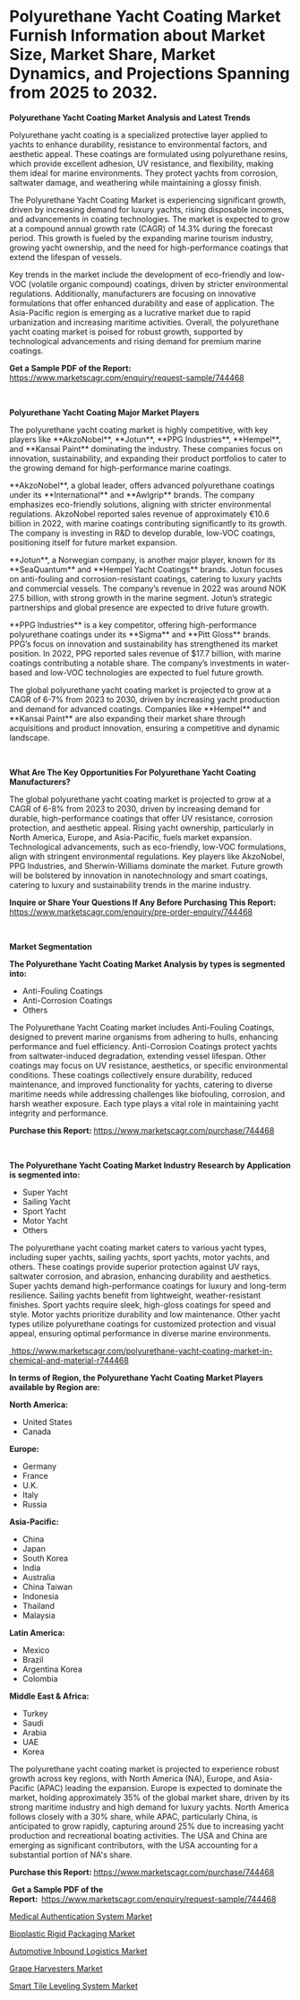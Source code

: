 <p><h1>Polyurethane Yacht Coating Market Furnish Information about Market Size, Market Share, Market Dynamics, and Projections Spanning from 2025 to 2032.</h1></p><p><strong>Polyurethane Yacht Coating Market Analysis and Latest Trends</strong></p>
<p><p>Polyurethane yacht coating is a specialized protective layer applied to yachts to enhance durability, resistance to environmental factors, and aesthetic appeal. These coatings are formulated using polyurethane resins, which provide excellent adhesion, UV resistance, and flexibility, making them ideal for marine environments. They protect yachts from corrosion, saltwater damage, and weathering while maintaining a glossy finish.</p><p>The Polyurethane Yacht Coating Market is experiencing significant growth, driven by increasing demand for luxury yachts, rising disposable incomes, and advancements in coating technologies. The market is expected to grow at a compound annual growth rate (CAGR) of 14.3% during the forecast period. This growth is fueled by the expanding marine tourism industry, growing yacht ownership, and the need for high-performance coatings that extend the lifespan of vessels.</p><p>Key trends in the market include the development of eco-friendly and low-VOC (volatile organic compound) coatings, driven by stricter environmental regulations. Additionally, manufacturers are focusing on innovative formulations that offer enhanced durability and ease of application. The Asia-Pacific region is emerging as a lucrative market due to rapid urbanization and increasing maritime activities. Overall, the polyurethane yacht coating market is poised for robust growth, supported by technological advancements and rising demand for premium marine coatings.</p></p>
<p><strong>Get a Sample PDF of the Report:&nbsp;</strong> <a href="https://www.marketscagr.com/enquiry/request-sample/744468?utm_campaign=2014&utm_medium=2&utm_source=Github&utm_content=ia&utm_term=20012025&utm_id=polyurethane-yacht-coating">https://www.marketscagr.com/enquiry/request-sample/744468</a></p>
<p>&nbsp;</p>
<p><strong>Polyurethane Yacht Coating Major Market Players</strong></p>
<p><p>The polyurethane yacht coating market is highly competitive, with key players like **AkzoNobel**, **Jotun**, **PPG Industries**, **Hempel**, and **Kansai Paint** dominating the industry. These companies focus on innovation, sustainability, and expanding their product portfolios to cater to the growing demand for high-performance marine coatings.</p><p>**AkzoNobel**, a global leader, offers advanced polyurethane coatings under its **International** and **Awlgrip** brands. The company emphasizes eco-friendly solutions, aligning with stricter environmental regulations. AkzoNobel reported sales revenue of approximately €10.6 billion in 2022, with marine coatings contributing significantly to its growth. The company is investing in R&D to develop durable, low-VOC coatings, positioning itself for future market expansion.</p><p>**Jotun**, a Norwegian company, is another major player, known for its **SeaQuantum** and **Hempel Yacht Coatings** brands. Jotun focuses on anti-fouling and corrosion-resistant coatings, catering to luxury yachts and commercial vessels. The company’s revenue in 2022 was around NOK 27.5 billion, with strong growth in the marine segment. Jotun’s strategic partnerships and global presence are expected to drive future growth.</p><p>**PPG Industries** is a key competitor, offering high-performance polyurethane coatings under its **Sigma** and **Pitt Gloss** brands. PPG’s focus on innovation and sustainability has strengthened its market position. In 2022, PPG reported sales revenue of $17.7 billion, with marine coatings contributing a notable share. The company’s investments in water-based and low-VOC technologies are expected to fuel future growth.</p><p>The global polyurethane yacht coating market is projected to grow at a CAGR of 6-7% from 2023 to 2030, driven by increasing yacht production and demand for advanced coatings. Companies like **Hempel** and **Kansai Paint** are also expanding their market share through acquisitions and product innovation, ensuring a competitive and dynamic landscape.</p></p>
<p>&nbsp;</p>
<p><strong>What Are The Key Opportunities For Polyurethane Yacht Coating Manufacturers?</strong></p>
<p><p>The global polyurethane yacht coating market is projected to grow at a CAGR of 6-8% from 2023 to 2030, driven by increasing demand for durable, high-performance coatings that offer UV resistance, corrosion protection, and aesthetic appeal. Rising yacht ownership, particularly in North America, Europe, and Asia-Pacific, fuels market expansion. Technological advancements, such as eco-friendly, low-VOC formulations, align with stringent environmental regulations. Key players like AkzoNobel, PPG Industries, and Sherwin-Williams dominate the market. Future growth will be bolstered by innovation in nanotechnology and smart coatings, catering to luxury and sustainability trends in the marine industry.</p></p>
<p><strong>Inquire or Share Your Questions If Any Before Purchasing This Report:</strong> <a href="https://www.marketscagr.com/enquiry/pre-order-enquiry/744468?utm_campaign=2014&utm_medium=2&utm_source=Github&utm_content=ia&utm_term=20012025&utm_id=polyurethane-yacht-coating">https://www.marketscagr.com/enquiry/pre-order-enquiry/744468</a></p>
<p>&nbsp;</p>
<p><strong>Market Segmentation</strong></p>
<p><strong>The Polyurethane Yacht Coating Market Analysis by types is segmented into:</strong></p>
<p><ul><li>Anti-Fouling Coatings</li><li>Anti-Corrosion Coatings</li><li>Others</li></ul></p>
<p><p>The Polyurethane Yacht Coating market includes Anti-Fouling Coatings, designed to prevent marine organisms from adhering to hulls, enhancing performance and fuel efficiency. Anti-Corrosion Coatings protect yachts from saltwater-induced degradation, extending vessel lifespan. Other coatings may focus on UV resistance, aesthetics, or specific environmental conditions. These coatings collectively ensure durability, reduced maintenance, and improved functionality for yachts, catering to diverse maritime needs while addressing challenges like biofouling, corrosion, and harsh weather exposure. Each type plays a vital role in maintaining yacht integrity and performance.</p></p>
<p><strong>Purchase this Report:&nbsp;</strong><a href="https://www.marketscagr.com/purchase/744468?utm_campaign=2014&utm_medium=2&utm_source=Github&utm_content=ia&utm_term=20012025&utm_id=polyurethane-yacht-coating">https://www.marketscagr.com/purchase/744468</a></p>
<p>&nbsp;</p>
<p><strong>The Polyurethane Yacht Coating Market Industry Research by Application is segmented into:</strong></p>
<p><ul><li>Super Yacht</li><li>Sailing Yacht</li><li>Sport Yacht</li><li>Motor Yacht</li><li>Others</li></ul></p>
<p><p>The polyurethane yacht coating market caters to various yacht types, including super yachts, sailing yachts, sport yachts, motor yachts, and others. These coatings provide superior protection against UV rays, saltwater corrosion, and abrasion, enhancing durability and aesthetics. Super yachts demand high-performance coatings for luxury and long-term resilience. Sailing yachts benefit from lightweight, weather-resistant finishes. Sport yachts require sleek, high-gloss coatings for speed and style. Motor yachts prioritize durability and low maintenance. Other yacht types utilize polyurethane coatings for customized protection and visual appeal, ensuring optimal performance in diverse marine environments.</p></p>
<p><a href="https://www.marketscagr.com/polyurethane-yacht-coating-market-in-chemical-and-material-r744468?utm_campaign=2014&utm_medium=2&utm_source=Github&utm_content=ia&utm_term=20012025&utm_id=polyurethane-yacht-coating">&nbsp;https://www.marketscagr.com/polyurethane-yacht-coating-market-in-chemical-and-material-r744468</a></p>
<p><strong>In terms of Region, the Polyurethane Yacht Coating Market Players available by Region are:</strong></p>
<p>
    <p> <strong> North America: </strong>
        <ul>
            <li>United States</li>
            <li>Canada</li>
        </ul>
        </p> 
    <p> <strong> Europe: </strong>
        <ul>
            <li>Germany</li>
            <li>France</li>
            <li>U.K.</li>
            <li>Italy</li>
            <li>Russia</li>
        </ul>
        </p> 
    <p> <strong> Asia-Pacific: </strong>
        <ul>
            <li>China</li>
            <li>Japan</li>
            <li>South Korea</li>
            <li>India</li>
            <li>Australia</li>
            <li>China Taiwan</li>
            <li>Indonesia</li>
            <li>Thailand</li>
            <li>Malaysia</li>
        </ul>
        </p> 
    <p> <strong> Latin America: </strong>
        <ul>
            <li>Mexico</li>
            <li>Brazil</li>
            <li>Argentina Korea</li>
            <li>Colombia</li>
        </ul>
        </p> 
    <p> <strong> Middle East & Africa: </strong>
        <ul>
            <li>Turkey</li>
            <li>Saudi</li>
            <li>Arabia</li>
            <li>UAE</li>
            <li>Korea</li>
        </ul>
    </p>
    </p>
<p><p>The polyurethane yacht coating market is projected to experience robust growth across key regions, with North America (NA), Europe, and Asia-Pacific (APAC) leading the expansion. Europe is expected to dominate the market, holding approximately 35% of the global market share, driven by its strong maritime industry and high demand for luxury yachts. North America follows closely with a 30% share, while APAC, particularly China, is anticipated to grow rapidly, capturing around 25% due to increasing yacht production and recreational boating activities. The USA and China are emerging as significant contributors, with the USA accounting for a substantial portion of NA's share.</p></p>
<p><strong>Purchase this Report: </strong><a href="https://www.marketscagr.com/purchase/744468?utm_campaign=2014&utm_medium=2&utm_source=Github&utm_content=ia&utm_term=20012025&utm_id=polyurethane-yacht-coating">https://www.marketscagr.com/purchase/744468</a></p>
<p>&nbsp;<strong>Get a Sample PDF of the Report:&nbsp;&nbsp;</strong><a href="https://www.marketscagr.com/enquiry/request-sample/744468?utm_campaign=2014&utm_medium=2&utm_source=Github&utm_content=ia&utm_term=20012025&utm_id=polyurethane-yacht-coating">https://www.marketscagr.com/enquiry/request-sample/744468</a></p>
<p><strong></strong></p>
<p><p><a href="https://www.linkedin.com/pulse/medical-authentication-system-market-analysis-report-2025-2032-ev85e?utm_campaign=2014&utm_medium=2&utm_source=Github&utm_content=ia&utm_term=20012025&utm_id=polyurethane-yacht-coating">Medical Authentication System Market</a></p><p><a href="https://github.com/YashRP12/Market-Research-Report-List-7/blob/main/bioplastic-rigid-packaging-market.md?utm_campaign=2014&utm_medium=2&utm_source=Github&utm_content=ia&utm_term=20012025&utm_id=polyurethane-yacht-coating">Bioplastic Rigid Packaging Market</a></p><p><a href="https://www.linkedin.com/pulse/115-cagr-automotive-inbound-logistics-market-2025-2032-growth-namce?utm_campaign=2014&utm_medium=2&utm_source=Github&utm_content=ia&utm_term=20012025&utm_id=polyurethane-yacht-coating">Automotive Inbound Logistics Market</a></p><p><a href="https://www.linkedin.com/pulse/grape-harvesters-market-assessment-predictive-metrics-future-osjze?utm_campaign=2014&utm_medium=2&utm_source=Github&utm_content=ia&utm_term=20012025&utm_id=polyurethane-yacht-coating">Grape Harvesters Market</a></p><p><a href="https://www.linkedin.com/pulse/comprehensive-smart-tile-leveling-system-market-report-hekdc?utm_campaign=2014&utm_medium=2&utm_source=Github&utm_content=ia&utm_term=20012025&utm_id=polyurethane-yacht-coating">Smart Tile Leveling System Market</a></p></p>